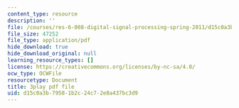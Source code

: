 ```yaml
---
content_type: resource
description: ''
file: /courses/res-6-008-digital-signal-processing-spring-2011/d15c0a3b79581b2c24c72e8a437bc3d9_ZbYAZLQHXSg.pdf
file_size: 47252
file_type: application/pdf
hide_download: true
hide_download_original: null
learning_resource_types: []
license: https://creativecommons.org/licenses/by-nc-sa/4.0/
ocw_type: OCWFile
resourcetype: Document
title: 3play pdf file
uid: d15c0a3b-7958-1b2c-24c7-2e8a437bc3d9
---
```

